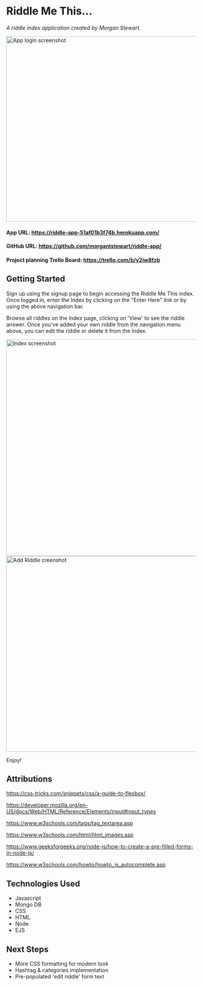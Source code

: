 # Riddle Me This...
*A riddle index application created by Morgan Stewart.*

<img width="679" height="492" alt="App login screenshot" src="https://github.com/user-attachments/assets/8de0186b-2749-406b-a5fb-b81ea5e88707" />


#### App URL: https://riddle-app-51af01b3f74b.herokuapp.com/

#### GitHub URL: https://github.com/morgantstewart/riddle-app/

#### Project planning Trello Board: https://trello.com/b/v2iw8fzb

## Getting Started
Sign up using the signup page to begin accessing the Riddle Me This index. 
Once logged in, enter the Index by clicking on the "Enter Here" link or by using the above navigation bar. 




Browse all riddles on the Index page, clicking on 'View' to see the riddle answer. 
Once you've added your own riddle from the navigation menu above, you can edit the riddle or delete it from the Index. 


<img width="679" height="575" alt="Index screenshot" src="https://github.com/user-attachments/assets/278b920f-4218-4c97-935d-bc287e3278e1" />




<img width="679" height="519" alt="Add Riddle creenshot" src="https://github.com/user-attachments/assets/0f6774fb-812f-4fcf-abe5-94f68ff847ce" />



Enjoy!



## Attributions

https://css-tricks.com/snippets/css/a-guide-to-flexbox/

https://developer.mozilla.org/en-US/docs/Web/HTML/Reference/Elements/input#input_types

https://www.w3schools.com/tags/tag_textarea.asp

https://www.w3schools.com/html/html_images.asp

https://www.geeksforgeeks.org/node-js/how-to-create-a-pre-filled-forms-in-node-js/

https://www.w3schools.com/howto/howto_js_autocomplete.asp


## Technologies Used
* Javascript
* Mongo DB
* CSS
* HTML
* Node
* EJS





## Next Steps
* More CSS formatting for modern look
* Hashtag & categories implementation
* Pre-populated 'edit riddle' form text
